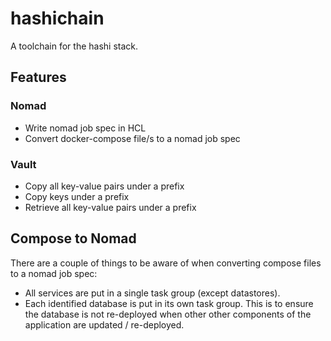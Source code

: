 # hashichain

A toolchain for the hashi stack.

## Features

### Nomad

- Write nomad job spec in HCL
- Convert docker-compose file/s to a nomad job spec

### Vault

- Copy all key-value pairs under a prefix
- Copy keys under a prefix
- Retrieve all key-value pairs under a prefix

## Compose to Nomad

There are a couple of things to be aware of when converting compose files to a nomad
job spec:

- All services are put in a single task group (except datastores).
- Each identified database is put in its own task group.  This is to ensure the database is not re-deployed when other other components of the application are updated / re-deployed.
